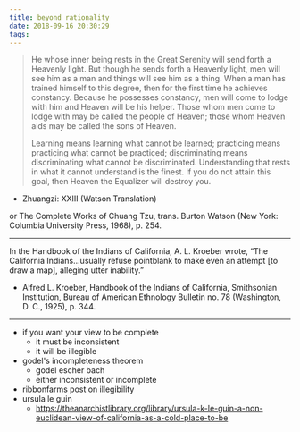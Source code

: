 ```yaml
---
title: beyond rationality
date: 2018-09-16 20:30:29
tags:
---
```


> He whose inner being rests in the Great Serenity will send forth a Heavenly light. But though he sends forth a Heavenly light, men will see him as a man and things will see him as a thing. When a man has trained himself to this degree, then for the first time he achieves constancy. Because he possesses constancy, men will come to lodge with him and Heaven will be his helper. Those whom men come to lodge with may be called the people of Heaven; those whom Heaven aids may be called the sons of Heaven.
>
> Learning means learning what cannot be learned; practicing means practicing what cannot be practiced; discriminating means discriminating what cannot be discriminated. Understanding that rests in what it cannot understand is the finest. If you do not attain this goal, then Heaven the Equalizer will destroy you.

- Zhuangzi: XXIII (Watson Translation)

or The Complete Works of Chuang Tzu, trans. Burton Watson (New York: Columbia University Press, 1968), p. 254. 

---

 In the Handbook of the Indians of California, A. L. Kroeber wrote, “The California Indians...usually refuse pointblank to make even an attempt [to draw a map], alleging utter inability.”

- Alfred L. Kroeber, Handbook of the Indians of California, Smithsonian Institution, Bureau of American Ethnology Bulletin no. 78 (Washington, D. C., 1925), p. 344. 

---

- if you want your view to be complete
  - it must be inconsistent
  - it will be illegible
- godel's incompleteness theorem
  - godel escher bach
  - either inconsistent or incomplete
- ribbonfarms post on illegibility
- ursula le guin
  - https://theanarchistlibrary.org/library/ursula-k-le-guin-a-non-euclidean-view-of-california-as-a-cold-place-to-be
